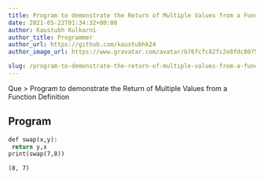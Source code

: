 ```yaml
---
title: Program to demonstrate the Return of Multiple Values from a Function Definition
date: 2021-05-22T01:34:32+00:00
author: Kaustubh Kulkarni
author_title: Programmer
author_url: https://github.com/kaustubhk24
author_image_url: https://www.gravatar.com/avatar/b76fcfc82fc2e8fdc8075636f1735f61?s=200

slug: /program-to-demonstrate-the-return-of-multiple-values-from-a-function-definition/
---
```

Que > Program to demonstrate the Return of Multiple Values from a Function Definition

## Program

```vb title="file.vb"
def swap(x,y):
 return y,x
print(swap(7,8))
```

```vb title="file.vb"
(8, 7)

```